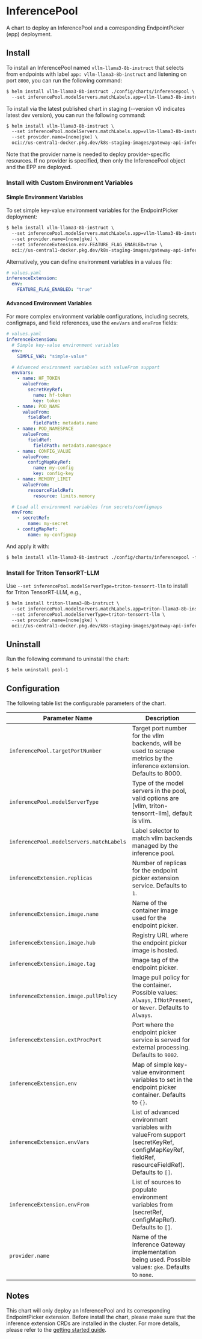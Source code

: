 # InferencePool

A chart to deploy an InferencePool and a corresponding EndpointPicker (epp) deployment.  

## Install

To install an InferencePool named `vllm-llama3-8b-instruct`  that selects from endpoints with label `app: vllm-llama3-8b-instruct` and listening on port `8000`, you can run the following command:

```txt
$ helm install vllm-llama3-8b-instruct ./config/charts/inferencepool \
  --set inferencePool.modelServers.matchLabels.app=vllm-llama3-8b-instruct \
```

To install via the latest published chart in staging  (--version v0 indicates latest dev version), you can run the following command:

```txt
$ helm install vllm-llama3-8b-instruct \
  --set inferencePool.modelServers.matchLabels.app=vllm-llama3-8b-instruct \
  --set provider.name=[none|gke] \
  oci://us-central1-docker.pkg.dev/k8s-staging-images/gateway-api-inference-extension/charts/inferencepool --version v0
```

Note that the provider name is needed to deploy provider-specific resources. If no provider is specified, then only the InferencePool object and the EPP are deployed.

### Install with Custom Environment Variables

#### Simple Environment Variables

To set simple key-value environment variables for the EndpointPicker deployment:

```txt
$ helm install vllm-llama3-8b-instruct \
  --set inferencePool.modelServers.matchLabels.app=vllm-llama3-8b-instruct \
  --set provider.name=[none|gke] \
  --set inferenceExtension.env.FEATURE_FLAG_ENABLED=true \
  oci://us-central1-docker.pkg.dev/k8s-staging-images/gateway-api-inference-extension/charts/inferencepool --version v0
```

Alternatively, you can define environment variables in a values file:

```yaml
# values.yaml
inferenceExtension:
  env:
    FEATURE_FLAG_ENABLED: "true"
```

#### Advanced Environment Variables

For more complex environment variable configurations, including secrets, configmaps, and field references, use the `envVars` and `envFrom` fields:

```yaml
# values.yaml
inferenceExtension:
  # Simple key-value environment variables
  env:
    SIMPLE_VAR: "simple-value"

  # Advanced environment variables with valueFrom support
  envVars:
    - name: HF_TOKEN
      valueFrom:
        secretKeyRef:
          name: hf-token
          key: token
    - name: POD_NAME
      valueFrom:
        fieldRef:
          fieldPath: metadata.name
    - name: POD_NAMESPACE
      valueFrom:
        fieldRef:
          fieldPath: metadata.namespace
    - name: CONFIG_VALUE
      valueFrom:
        configMapKeyRef:
          name: my-config
          key: config-key
    - name: MEMORY_LIMIT
      valueFrom:
        resourceFieldRef:
          resource: limits.memory

  # Load all environment variables from secrets/configmaps
  envFrom:
    - secretRef:
        name: my-secret
    - configMapRef:
        name: my-configmap
```

And apply it with:

```txt
$ helm install vllm-llama3-8b-instruct ./config/charts/inferencepool -f values.yaml
```

### Install for Triton TensorRT-LLM

Use `--set inferencePool.modelServerType=triton-tensorrt-llm` to install for Triton TensorRT-LLM, e.g.,

```txt
$ helm install triton-llama3-8b-instruct \
  --set inferencePool.modelServers.matchLabels.app=triton-llama3-8b-instruct \
  --set inferencePool.modelServerType=triton-tensorrt-llm \
  --set provider.name=[none|gke] \
  oci://us-central1-docker.pkg.dev/k8s-staging-images/gateway-api-inference-extension/charts/inferencepool --version v0
```

## Uninstall

Run the following command to uninstall the chart:

```txt
$ helm uninstall pool-1
```

## Configuration

The following table list the configurable parameters of the chart.

| **Parameter Name**                          | **Description**                                                                                                        |
|---------------------------------------------|------------------------------------------------------------------------------------------------------------------------|
| `inferencePool.targetPortNumber`            | Target port number for the vllm backends, will be used to scrape metrics by the inference extension. Defaults to 8000. |
| `inferencePool.modelServerType`            | Type of the model servers in the pool, valid options are [vllm, triton-tensorrt-llm], default is vllm. |
| `inferencePool.modelServers.matchLabels`    | Label selector to match vllm backends managed by the inference pool.                                                   |
| `inferenceExtension.replicas`               | Number of replicas for the endpoint picker extension service. Defaults to `1`.                                         |
| `inferenceExtension.image.name`             | Name of the container image used for the endpoint picker.                                                              |
| `inferenceExtension.image.hub`              | Registry URL where the endpoint picker image is hosted.                                                                |
| `inferenceExtension.image.tag`              | Image tag of the endpoint picker.                                                                                      |
| `inferenceExtension.image.pullPolicy`       | Image pull policy for the container. Possible values: `Always`, `IfNotPresent`, or `Never`. Defaults to `Always`.      |
| `inferenceExtension.extProcPort`            | Port where the endpoint picker service is served for external processing. Defaults to `9002`.                          |
| `inferenceExtension.env`                    | Map of simple key-value environment variables to set in the endpoint picker container. Defaults to `{}`.               |
| `inferenceExtension.envVars`                | List of advanced environment variables with valueFrom support (secretKeyRef, configMapKeyRef, fieldRef, resourceFieldRef). Defaults to `[]`. |
| `inferenceExtension.envFrom`                | List of sources to populate environment variables from (secretRef, configMapRef). Defaults to `[]`.                    |
| `provider.name`                             | Name of the Inference Gateway implementation being used. Possible values: `gke`. Defaults to `none`.                   |

## Notes

This chart will only deploy an InferencePool and its corresponding EndpointPicker extension. Before install the chart, please make sure that the inference extension CRDs are installed in the cluster. For more details, please refer to the [getting started guide](https://gateway-api-inference-extension.sigs.k8s.io/guides/).

